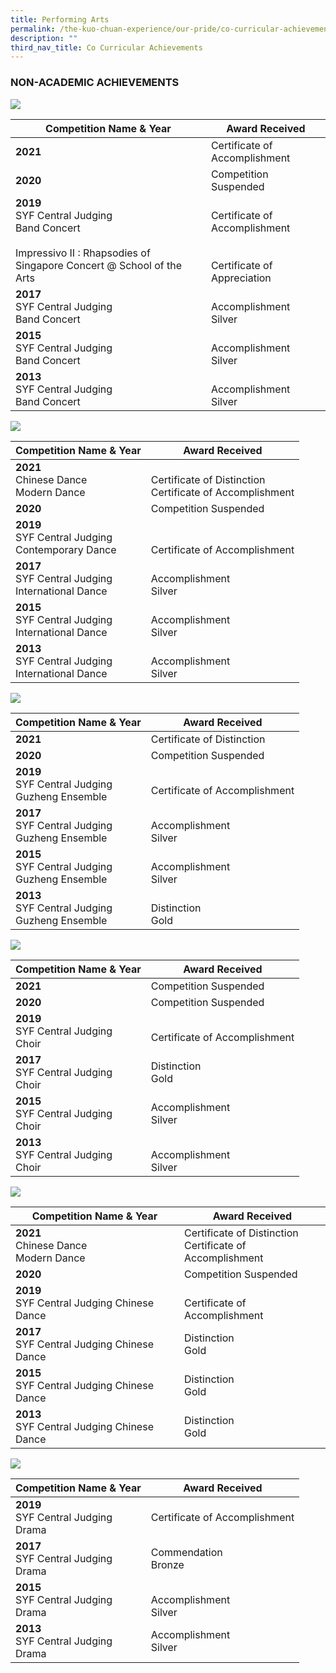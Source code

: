 ```yaml
---
title: Performing Arts
permalink: /the-kuo-chuan-experience/our-pride/co-curricular-achievements/performing-arts/
description: ""
third_nav_title: Co Curricular Achievements
---
```

### NON-ACADEMIC ACHIEVEMENTS

![](/images/The%20Kuo%20Chuan%20Experience/Our%20Pride/Co%20Curricular%20achievements/symphonic%20band.jpg)



<table>
<thead>
  <tr>
    <th>Competition Name &amp; Year</th>
    <th>Award Received</th>
  </tr>
</thead>
<tbody>
  <tr>
    <td> <b>2021</b></td>
    <td> Certificate of Accomplishment</td>
  </tr>
  <tr>
    <td> <b>2020</b></td>
    <td> Competition Suspended</td>
  </tr>
  <tr>
    <td> <b>2019</b><br>SYF Central Judging<br>Band Concert<br><br>Impressivo II : Rhapsodies of Singapore Concert @ School of the Arts</td>
    <td> <br>Certificate of Accomplishment<br><br><br>Certificate of Appreciation</td>
  </tr>
  <tr>
    <td><b>2017</b><br>SYF Central Judging <br>Band Concert </td>
    <td><br>Accomplishment <br>Silver </td>
  </tr>
  <tr>
    <td><b>2015</b><br>SYF Central Judging <br>Band Concert</td>
    <td><br>Accomplishment <br>Silver</td>
  </tr>
  <tr>
    <td> <b>2013</b><br>SYF Central Judging <br>Band Concert</td>
    <td> <br>Accomplishment <br>Silver</td>
  </tr>
</tbody>
</table>


![](/images/The%20Kuo%20Chuan%20Experience/Our%20Pride/Co%20Curricular%20achievements/DanceEnsemble.jpg)

<table>
<thead>
  <tr>
    <th>Competition Name &amp; Year</th>
    <th>Award Received</th>
  </tr>
</thead>
<tbody>
  <tr>
    <td> <b>2021</b><br>Chinese Dance<br>Modern Dance</td>
    <td> <br>Certificate of Distinction<br>Certificate of Accomplishment</td>
  </tr>
  <tr>
    <td> <b>2020</b></td>
    <td> Competition Suspended</td>
  </tr>
  <tr>
    <td> <b>2019</b><br>SYF Central Judging<br>Contemporary Dance</td>
    <td> <br><br>Certificate of Accomplishment</td>
  </tr>
  <tr>
    <td><b>2017</b> <br>SYF Central Judging <br>International Dance</td>
    <td><br>Accomplishment<br>Silver </td>
  </tr>
  <tr>
    <td><b>2015</b><br>SYF Central Judging <br>International Dance</td>
    <td><br>Accomplishment<br>Silver</td>
  </tr>
  <tr>
    <td> <b>2013</b><br>SYF Central Judging <br>International Dance</td>
    <td> <br>Accomplishment<br>Silver</td>
  </tr>
</tbody>
</table>

![](/images/The%20Kuo%20Chuan%20Experience/Our%20Pride/Co%20Curricular%20achievements/guzheng%20ensemble.jpg)

<table>
<thead>
  <tr>
    <th>Competition Name &amp; Year</th>
    <th>Award Received</th>
  </tr>
</thead>
<tbody>
  <tr>
    <td> <b>2021</b></td>
    <td> Certificate of Distinction</td>
  </tr>
  <tr>
    <td> <b>2020</b></td>
    <td> Competition Suspended</td>
  </tr>
  <tr>
    <td> <b>2019</b><br>SYF Central Judging<br>Guzheng Ensemble<br></td>
    <td> <br>Certificate of Accomplishment</td>
  </tr>
  <tr>
    <td><b>2017</b><br>SYF Central Judging<br>Guzheng Ensemble</td>
    <td><br>Accomplishment<br>Silver</td>
  </tr>
  <tr>
    <td><b>2015</b><br>SYF Central Judging<br>Guzheng Ensemble</td>
    <td><br>Accomplishment<br>Silver </td>
  </tr>
  <tr>
    <td><b>2013</b><br>SYF Central Judging<br>Guzheng Ensemble</td>
    <td><br>Distinction <br>Gold </td>
  </tr>
</tbody>
</table>

![](/images/The%20Kuo%20Chuan%20Experience/Our%20Pride/Co%20Curricular%20achievements/Choir.jpg)

<table>
<thead>
  <tr>
    <th>Competition Name &amp; Year</th>
    <th>Award Received</th>
  </tr>
</thead>
<tbody>
  <tr>
    <td> <b>2021</b></td>
    <td> Competition Suspended</td>
  </tr>
  <tr>
    <td> <b>2020</b></td>
    <td> Competition Suspended </td>
  </tr>
  <tr>
    <td> <b>2019</b><br>SYF Central Judging<br>Choir</td>
    <td> <br>Certificate of Accomplishment</td>
  </tr>
  <tr>
    <td><b>2017</b><br>SYF Central Judging<br>Choir</td>
    <td>Distinction <br>Gold</td>
  </tr>
  <tr>
    <td><b>2015</b><br>SYF Central Judging<br>Choir</td>
    <td>Accomplishment <br>Silver</td>
  </tr>
  <tr>
    <td><b>2013</b><br>SYF Central Judging<br>Choir</td>
    <td><br>Accomplishment <br>Silver</td>
  </tr>
</tbody>
</table>

![](/images/The%20Kuo%20Chuan%20Experience/Our%20Pride/Co%20Curricular%20achievements/DanceEnsemble.jpg)

<table>
<thead>
  <tr>
    <th>Competition Name &amp; Year</th>
    <th>Award Received</th>
  </tr>
</thead>
<tbody>
  <tr>
    <td> <b>2021</b><br>Chinese Dance<br>Modern Dance</td>
    <td> Certificate of Distinction<br>Certificate of Accomplishment</td>
  </tr>
  <tr>
    <td> <b>2020</b></td>
    <td> Competition Suspended</td>
  </tr>
  <tr>
    <td> <b>2019</b><br>SYF Central Judging Chinese Dance</td>
    <td> <br>Certificate of Accomplishment</td>
  </tr>
  <tr>
    <td><b>2017</b><br>SYF Central Judging Chinese Dance </td>
    <td>Distinction<br>Gold </td>
  </tr>
  <tr>
    <td><b>2015</b><br>SYF Central Judging Chinese Dance</td>
    <td>Distinction<br>Gold</td>
  </tr>
  <tr>
    <td><b>2013</b><br>SYF Central Judging Chinese Dance</td>
    <td>Distinction<br>Gold</td>
  </tr>
</tbody>
</table>

![](/images/The%20Kuo%20Chuan%20Experience/Our%20Pride/Co%20Curricular%20achievements/drama.jpg)

<table>
<thead>
  <tr>
    <th>Competition Name &amp; Year</th>
    <th>Award Received</th>
  </tr>
</thead>
<tbody>
  <tr>
    <td> <b>2019</b><br>SYF Central Judging <br>Drama<br></td>
    <td> Certificate of Accomplishment</td>
  </tr>
  <tr>
    <td><b>2017</b><br>SYF Central Judging<br>Drama</td>
    <td>Commendation<br>Bronze</td>
  </tr>
  <tr>
    <td><b>2015</b><br>SYF Central Judging <br>Drama</td>
    <td> <br>Accomplishment<br>Silver</td>
  </tr>
  <tr>
    <td><b>2013</b><br>SYF Central Judging <br>Drama</td>
    <td>Accomplishment<br>Silver</td>
  </tr>
</tbody>
</table>